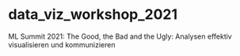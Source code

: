 # data_viz_workshop_2021
ML Summit 2021: The Good, the Bad and the Ugly: Analysen effektiv visualisieren und kommunizieren
